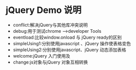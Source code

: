 # jQuery Demo 说明

* conflict:解决jQuery与其他库冲突说明
* debug:用于测试chrome -->developer Tools
* eventload:比较window.onload 与 jQuery ready的区别
* simpleUsing1:分别使用javascript 、jQuery 操作使表格变色
* simpleUsing2:分别使用javascript、jQuery 动态添加表格
* welcome:jQuery 入门使用及
* change:js对象与jQuery 对象互相转换
